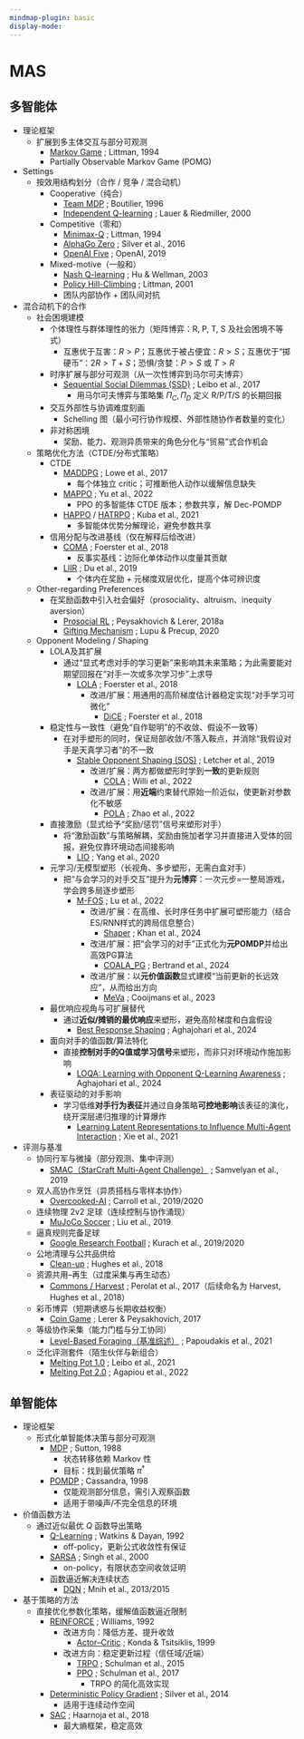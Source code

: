 ```yaml
---
mindmap-plugin: basic
display-mode:
---
```


# MAS

## 多智能体
- 理论框架
   - 扩展到多主体交互与部分可观测
      - [Markov Game](https://www.jmlr.org/papers/volume4/littman03a/littman03a.pdf) ; Littman, 1994
      - Partially Observable Markov Game (POMG)
- Settings
   - 按效用结构划分（合作 / 竞争 / 混合动机）
      - Cooperative（纯合）
         - [Team MDP](https://link.springer.com/chapter/10.1007/3-540-61380-2_18) ; Boutilier, 1996
         - [Independent Q-learning](https://link.springer.com/chapter/10.1007/3-540-45545-0_14) ; Lauer & Riedmiller, 2000
      - Competitive（零和）
         - [Minimax-Q](https://www.jmlr.org/papers/volume4/littman03a/littman03a.pdf) ; Littman, 1994
         - [AlphaGo Zero](https://www.nature.com/articles/nature24270) ; Silver et al., 2016
         - [OpenAI Five](https://arxiv.org/abs/1912.06680) ; OpenAI, 2019
      - Mixed-motive（一般和）
         - [Nash Q-learning](https://dl.acm.org/doi/10.1145/502512.502549) ; Hu & Wellman, 2003
         - [Policy Hill-Climbing](https://www.sciencedirect.com/science/article/pii/S0004370201001250) ; Littman, 2001
         - 团队内部协作 + 团队间对抗
- 混合动机下的合作
   - 社会困境建模
      - 个体理性与群体理性的张力（矩阵博弈：R, P, T, S 及社会困境不等式）
         - 互惠优于互害：$R>P$；互惠优于被占便宜：$R>S$；互惠优于“掷硬币”：$2R>T+S$；恐惧/贪婪：$P>S$ 或 $T>R$
      - 时序扩展与部分可观测（从一次性博弈到马尔可夫博弈）
         - [Sequential Social Dilemmas (SSD)](https://arxiv.org/abs/1702.03037) ; Leibo et al., 2017
            - 用马尔可夫博弈与策略集 $\Pi_C,\Pi_D$ 定义 R/P/T/S 的长期回报
      - 交互外部性与协调难度刻画
         - Schelling 图（最小可行协作规模、外部性随协作者数量的变化）
      - 非对称困境
         - 奖励、能力、观测异质带来的角色分化与“贸易”式合作机会
   - 策略优化方法（CTDE/分布式策略）
      - CTDE
         - [MADDPG](https://arxiv.org/abs/1706.02275) ; Lowe et al., 2017
            - 每个体独立 critic；可推断他人动作以缓解信息缺失
         - [MAPPO](https://arxiv.org/abs/2103.01955) ; Yu et al., 2022
            - PPO 的多智能体 CTDE 版本；参数共享，解 Dec-POMDP
         - [HAPPO](https://arxiv.org/abs/2109.11251) / [HATRPO](https://arxiv.org/abs/2109.11251) ; Kuba et al., 2021
            - 多智能体优势分解理论，避免参数共享
      - 信用分配与改进基线（仅在解释后给改进）
         - [COMA](https://arxiv.org/abs/1705.08926) ; Foerster et al., 2018
            - 反事实基线：边际化单体动作以度量其贡献
         - [LIIR](https://arxiv.org/abs/1906.10129) ; Du et al., 2019
            - 个体内在奖励 + 元梯度双层优化，提高个体可辨识度
   - Other-regarding Preferences
      - 在奖励函数中引入社会偏好（prosociality、altruism、inequity aversion）
         - [Prosocial RL](https://arxiv.org/abs/1707.02341) ; Peysakhovich & Lerer, 2018a
         - [Gifting Mechanism](https://arxiv.org/abs/2006.12044) ; Lupu & Precup, 2020
   - Opponent Modeling / Shaping
      - LOLA及其扩展
         - 通过“显式考虑对手的学习更新”来影响其未来策略；为此需要能对期望回报在“对手一次或多次学习步”上求导
            - [LOLA](https://arxiv.org/abs/1709.04326) ; Foerster et al., 2018
               - 改进/扩展：用通用的高阶梯度估计器稳定实现“对手学习可微化”
                  - [DiCE](https://arxiv.org/abs/1802.05098) ; Foerster et al., 2018
      - 稳定性与一致性（避免“自作聪明”的不收敛、假设不一致等）
         - 在对手塑形的同时，保证局部收敛/不落入鞍点，并消除“我假设对手是天真学习者”的不一致
            - [Stable Opponent Shaping (SOS)](https://arxiv.org/abs/1811.08469) ; Letcher et al., 2019
               - 改进/扩展：两方都做塑形时学到**一致**的更新规则
                  - [COLA](https://arxiv.org/abs/2209.07125) ; Willi et al., 2022
               - 改进/扩展：用**近端**约束替代原始一阶近似，使更新对参数化不敏感
                  - [POLA](https://openreview.net/forum?id=sq3jtWc2O1n) ; Zhao et al., 2022
      - 直接激励（显式给予“奖励/惩罚”信号来塑形对手）
         - 将“激励函数”与策略解耦，奖励由施加者学习并直接进入受体的回报，避免仅靠环境动态间接影响
            - [LIO](https://openreview.net/forum?id=j9kqa82Yqfm) ; Yang et al., 2020
      - 元学习/无模型塑形（长视角、多步塑形，无需白盒对手）
         - 把“与会学习的对手交互”提升为**元博弈**：一次元步=一整局游戏，学会跨多局逐步塑形
            - [M-FOS](https://openreview.net/forum?id=naY7Qqg8mO) ; Lu et al., 2022
               - 改进/扩展：在高维、长时序任务中扩展可塑形能力（结合ES/RNN样式的跨局信息整合）
                  - [Shaper](https://arxiv.org/abs/2402.01068) ; Khan et al., 2024
               - 改进/扩展：把“会学习的对手”正式化为**元POMDP**并给出高效PG算法
                  - [COALA_PG](https://arxiv.org/abs/2406.04378) ; Bertrand et al., 2024
               - 改进/扩展：以**元价值函数**显式建模“当前更新的长远效应”，从而给出方向
                  - [MeVa](https://arxiv.org/abs/2306.02338) ; Cooijmans et al., 2023
      - 最优响应视角与可扩展替代
         - 通过**近似/摊销的最优响应**来塑形，避免高阶梯度和白盒假设
            - [Best Response Shaping](https://arxiv.org/abs/2404.06519) ; Aghajohari et al., 2024
      - 面向对手的值函数/算法特化
         - 直接**控制对手的Q值或学习信号**来塑形，而非只对环境动作施加影响
            - [LOQA: Learning with Opponent Q-Learning Awareness](https://arxiv.org/abs/2406.02920) ; Aghajohari et al., 2024
      - 表征驱动的对手影响
         - 学习低维**对手行为表征**并通过自身策略**可控地影响**该表征的演化，绕开深层递归推理的计算爆炸
            - [Learning Latent Representations to Influence Multi-Agent Interaction](https://proceedings.mlr.press/v164/xie22a.html) ; Xie et al., 2021
- 评测与基准
   - 协同行军与微操（部分观测、集中评测）
      - [SMAC（StarCraft Multi-Agent Challenge）](https://arxiv.org/abs/1902.04043) ; Samvelyan et al., 2019
   - 双人高协作烹饪（异质搭档与零样本协作）
      - [Overcooked-AI](https://arxiv.org/abs/1910.05789) ; Carroll et al., 2019/2020
   - 连续物理 2v2 足球（连续控制与协作涌现）
      - [MuJoCo Soccer](https://arxiv.org/abs/1902.07151) ; Liu et al., 2019
   - 逼真规则完备足球
      - [Google Research Football](https://arxiv.org/pdf/1907.11180) ; Kurach et al., 2019/2020
   - 公地清理与公共品供给
      - [Clean-up](https://arxiv.org/abs/1803.08884) ; Hughes et al., 2018
   - 资源共用–再生（过度采集与再生动态）
      - [Commons / Harvest](https://arxiv.org/abs/1707.06600) ; Perolat et al., 2017（后续命名为 Harvest, Hughes et al., 2018）
   - 彩币博弈（短期诱惑与长期收益权衡）
      - [Coin Game](https://arxiv.org/abs/1707.01068) ; Lerer & Peysakhovich, 2017
   - 等级协作采集（能力门槛与分工协同）
      - [Level-Based Foraging（基准综述）](https://arxiv.org/abs/2006.07869) ; Papoudakis et al., 2021
   - 泛化评测套件（陌生伙伴与新组合）
      - [Melting Pot 1.0](https://proceedings.mlr.press/v139/leibo21a/leibo21a.pdf) ; Leibo et al., 2021
      - [Melting Pot 2.0](https://arxiv.org/abs/2211.02856) ; Agapiou et al., 2022

## 单智能体
- 理论框架
   - 形式化单智能体决策与部分可观测
      - [MDP](https://link.springer.com/article/10.1007/BF00992696) ; Sutton, 1988
         - 状态转移依赖 Markov 性
         - 目标：找到最优策略 $\pi^*$
      - [POMDP](https://www.sciencedirect.com/science/article/pii/S000437029800023X) ; Cassandra, 1998
         - 仅能观测部分信息，需引入观察函数
         - 适用于带噪声/不完全信息的环境
- 价值函数方法
   - 通过近似最优 $Q$ 函数导出策略
      - [Q-Learning](https://link.springer.com/article/10.1007/BF00992698) ; Watkins & Dayan, 1992
         - off-policy，更新公式收敛性有保证
      - [SARSA](https://dl.acm.org/doi/10.5555/645529.657617) ; Singh et al., 2000
         - on-policy，有限状态空间收敛证明
      - 函数逼近解决连续状态
         - [DQN](https://arxiv.org/abs/1312.5602) ; Mnih et al., 2013/2015
- 基于策略的方法
   - 直接优化参数化策略，缓解值函数逼近限制
      - [REINFORCE](https://dl.acm.org/doi/10.1145/138243.138273) ; Williams, 1992
         - 改进方向：降低方差、提升收敛
            - [Actor–Critic](https://papers.nips.cc/paper/1786-convergence-properties-of-policy-iteration) ; Konda & Tsitsiklis, 1999
         - 改进方向：稳定更新过程（信任域/近端）
            - [TRPO](https://arxiv.org/abs/1502.05477) ; Schulman et al., 2015
            - [PPO](https://arxiv.org/abs/1707.06347) ; Schulman et al., 2017
               - TRPO 的简化高效实现
      - [Deterministic Policy Gradient](https://proceedings.mlr.press/v32/silver14.pdf) ; Silver et al., 2014
         - 适用于连续动作空间
      - [SAC](https://arxiv.org/abs/1801.01290) ; Haarnoja et al., 2018
         - 最大熵框架，稳定高效